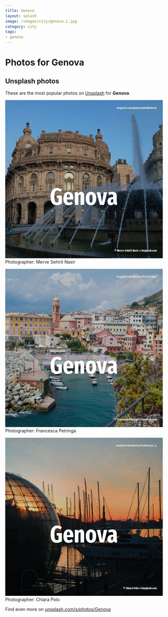 ```yaml
---
title: Genova
layout: splash
image: /images/city/genova.1.jpg
category: city
tags:
- genova
---
```

# Photos for Genova
 
## Unsplash photos
These are the most popular photos on [Unsplash](https://unsplash.com) for **Genova**.
 
![Genova](/images/city/genova.1.jpg)
Photographer:  Merve Sehirli Nasir
 
![Genova](/images/city/genova.2.jpg)
Photographer:  Francesca Petringa
 
![Genova](/images/city/genova.3.jpg)
Photographer:  Chiara Polo
 
Find even more on [unsplash.com/s/photos/Genova](https://unsplash.com/s/photos/Genova)
 
